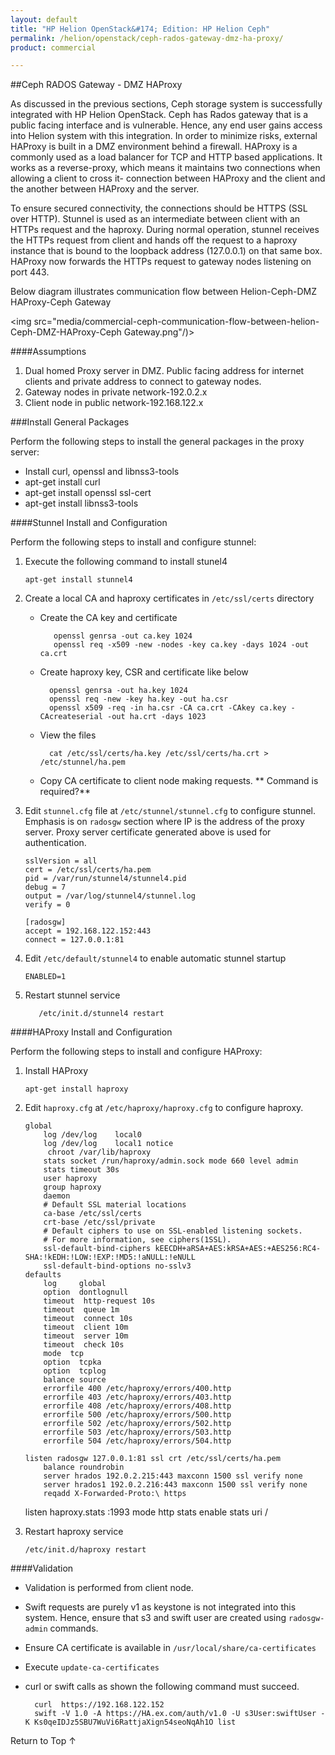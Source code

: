 ```yaml
---
layout: default
title: "HP Helion OpenStack&#174; Edition: HP Helion Ceph"
permalink: /helion/openstack/ceph-rados-gateway-dmz-ha-proxy/
product: commercial

---
```

<!--UNDER REVISION-->


<script>

function PageRefresh {
onLoad="window.refresh"
}

PageRefresh();

</script>
<!--
<p style="font-size: small;"> <a href="/helion/openstack/install-beta/kvm/">&#9664; PREV</a> | <a href="/helion/openstack/install-beta-overview/">&#9650; UP</a> | <a href="/helion/openstack/install-beta/esx/">NEXT &#9654;</a> </p>
-->


##Ceph RADOS Gateway - DMZ HAProxy

As discussed in the previous sections, Ceph storage system is successfully integrated with HP Helion OpenStack. Ceph has Rados gateway that is a public facing interface and is vulnerable. Hence, any end user gains access into Helion system with this integration. In order to minimize risks, external HAProxy is built in a DMZ environment behind a firewall. HAProxy is a commonly used as a load balancer for TCP and HTTP based applications. It works as a reverse-proxy, which means it maintains two connections when allowing a client to cross it- connection between HAProxy and the client and the another between HAProxy and the server. 
 
To ensure secured connectivity, the connections should be HTTPS (SSL over HTTP). Stunnel is used as an intermediate between client with an HTTPs request and the haproxy.  During normal operation, stunnel receives the HTTPs request from client and hands off the request to a haproxy instance that is bound to the loopback address (127.0.0.1) on that same box. HAProxy now forwards the HTTPs request to gateway nodes listening on port 443.

Below diagram illustrates communication flow between Helion-Ceph-DMZ HAProxy-Ceph Gateway

<img src="media/commercial-ceph-communication-flow-between-helion-Ceph-DMZ-HAProxy-Ceph Gateway.png"/)>

####Assumptions

1.	Dual homed Proxy server in DMZ. Public facing address for internet clients and private address to connect to gateway nodes.
2.	Gateway nodes in private network-192.0.2.x
3.	Client node in public network-192.168.122.x

###Install General Packages

Perform the following steps to install the general packages in the proxy server:

* Install curl, openssl and libnss3-tools
* apt-get install curl
* apt-get install openssl ssl-cert
* apt-get install libnss3-tools


####Stunnel Install and Configuration

Perform the following steps to install and configure stunnel:

1.	Execute the following command to install stunel4 

		apt-get install stunnel4

2. Create a local CA and haproxy certificates in `/etc/ssl/certs` directory

   * Create the CA key and certificate 
  
			openssl genrsa -out ca.key 1024
			openssl req -x509 -new -nodes -key ca.key -days 1024 -out ca.crt
	
	* Create haproxy key, CSR and certificate like below
			
			openssl genrsa -out ha.key 1024
			openssl req -new -key ha.key -out ha.csr
			openssl x509 -req -in ha.csr -CA ca.crt -CAkey ca.key -CAcreateserial -out ha.crt -days 1023


	* View  the files

			cat /etc/ssl/certs/ha.key /etc/ssl/certs/ha.crt > /etc/stunnel/ha.pem

	* Copy CA certificate to client node making requests.
	** Command is required?**

3.	Edit `stunnel.cfg` file at `/etc/stunnel/stunnel.cfg` to configure stunnel. Emphasis is on `radosgw` section where IP is the address of the proxy server. Proxy server certificate generated above is used for authentication.
		
		sslVersion = all
		cert = /etc/ssl/certs/ha.pem
		pid = /var/run/stunnel4/stunnel4.pid
		debug = 7
		output = /var/log/stunnel4/stunnel.log
		verify = 0

		[radosgw]	
		accept = 192.168.122.152:443
		connect = 127.0.0.1:81

4.	Edit `/etc/default/stunnel4` to enable automatic stunnel startup 

		ENABLED=1 

5.	Restart stunnel service 

	       /etc/init.d/stunnel4 restart 


####HAProxy Install and Configuration

Perform the following steps to install and configure HAProxy:

1.	Install HAProxy 
        
		apt-get install haproxy

2.	Edit `haproxy.cfg` at `/etc/haproxy/haproxy.cfg` to configure haproxy. <!---Emphasis is on radosgw section where address to listen on and addresses of gateway nodes is specified as per test setup ---->
		   

		global   
			log /dev/log    local0
			log /dev/log    local1 notice
	   		 chroot /var/lib/haproxy
			stats socket /run/haproxy/admin.sock mode 660 level admin
			stats timeout 30s
			user haproxy
			group haproxy
			daemon
			# Default SSL material locations
			ca-base /etc/ssl/certs
			crt-base /etc/ssl/private
			# Default ciphers to use on SSL-enabled listening sockets.
			# For more information, see ciphers(1SSL).
		    ssl-default-bind-ciphers kEECDH+aRSA+AES:kRSA+AES:+AES256:RC4-SHA:!kEDH:!LOW:!EXP:!MD5:!aNULL:!eNULL
		    ssl-default-bind-options no-sslv3
		defaults
        	log     global
        	option  dontlognull
        	timeout  http-request 10s
        	timeout  queue 1m
        	timeout  connect 10s
        	timeout  client 10m
        	timeout  server 10m
        	timeout  check 10s
        	mode  tcp
        	option  tcpka
        	option  tcplog
        	balance source
        	errorfile 400 /etc/haproxy/errors/400.http
        	errorfile 403 /etc/haproxy/errors/403.http
        	errorfile 408 /etc/haproxy/errors/408.http
        	errorfile 500 /etc/haproxy/errors/500.http
        	errorfile 502 /etc/haproxy/errors/502.http
        	errorfile 503 /etc/haproxy/errors/503.http
        	errorfile 504 /etc/haproxy/errors/504.http

		listen radosgw 127.0.0.1:81 ssl crt /etc/ssl/certs/ha.pem
        	balance roundrobin
        	server hrados 192.0.2.215:443 maxconn 1500 ssl verify none
        	server hrados1 192.0.2.216:443 maxconn 1500 ssl verify none
        	reqadd X-Forwarded-Proto:\ https
	listen haproxy.stats :1993
  			mode http
 			stats enable
  			stats uri /

3.	Restart haproxy service

        /etc/init.d/haproxy restart

####Validation

* Validation is performed from client node. 
* Swift requests are purely v1 as keystone is not integrated into this system. Hence, ensure that s3 and swift user are created using `radosgw-admin` commands.
* Ensure CA certificate is available in `/usr/local/share/ca-certificates`
* Execute `update-ca-certificates`
* curl or swift calls as shown the following command must succeed.
		
		curl  https://192.168.122.152 
		swift -V 1.0 -A https://HA.ex.com/auth/v1.0 -U s3User:swiftUser -K Ks0qeIDJz5SBU7WuVi6RattjaXign54seoNqAh1O list


<a href="#top" style="padding:14px 0px 14px 0px; text-decoration: none;"> Return to Top &#8593; </a>